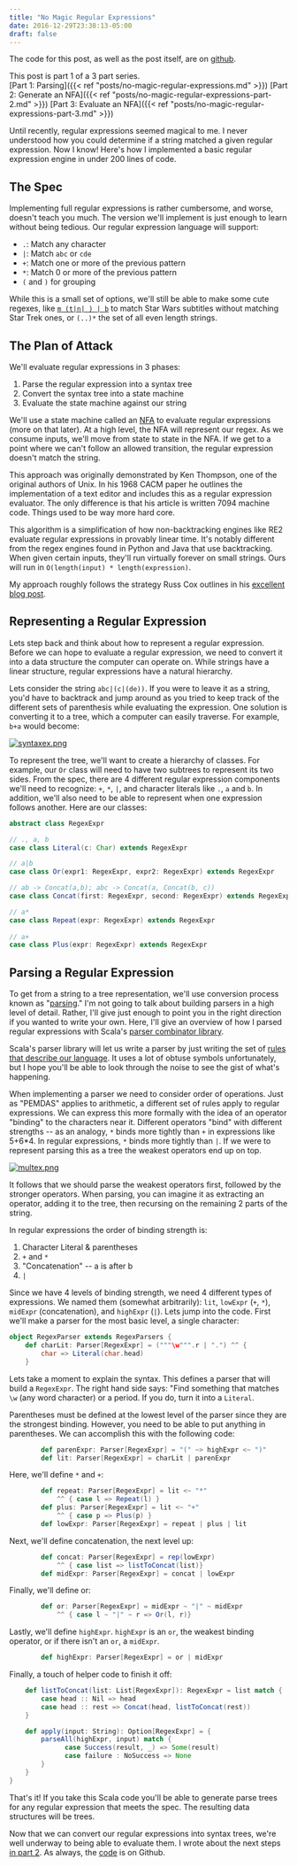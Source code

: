 ```yaml
---
title: "No Magic Regular Expressions"
date: 2016-12-29T23:38:13-05:00
draft: false
---
```

The code for this post, as well as the post itself, are on [github](https://github.com/rcoh/toyregex).

This post is part 1 of a 3 part series.  
[Part 1: Parsing]({{< ref "posts/no-magic-regular-expressions.md" >}})
[Part 2: Generate an NFA]({{< ref "posts/no-magic-regular-expressions-part-2.md" >}})
[Part 3: Evaluate an NFA]({{< ref "posts/no-magic-regular-expressions-part-3.md" >}})

Until recently, regular expressions seemed magical to me. I never understood how you could determine if a string matched a given regular expression. Now I know! Here's how I implemented a basic regular expression engine in under 200 lines of code.
## The Spec ##
Implementing full regular expressions is rather cumbersome, and worse, doesn't teach you much. The version we'll implement is just enough to learn without being tedious. Our regular expression language will support:

* `.`: Match any character
* ``|``: Match ``abc`` or ``cde`` 
* ``+``: Match one or more of the previous pattern
* ``*``: Match 0 or more of the previous pattern
* ``(`` and ``)`` for grouping

While this is a small set of options, we'll still be able to make some cute regexes, like [``m (t|n| ) | b``](http://xkcd.com/1313/) to match Star Wars subtitles without matching Star Trek ones, or ``(..)*`` the set of all even length strings. 

## The Plan of Attack ##

We'll evaluate regular expressions in 3 phases:

1. Parse the regular expression into a syntax tree
2. Convert the syntax tree into a state machine
3. Evaluate the state machine against our string

We'll use a state machine called an [NFA](http://en.wikipedia.org/wiki/Nondeterministic_finite_automaton) to evaluate regular expressions (more on that later). At a high level, the NFA will represent our regex. As we consume inputs, we'll move from state to state in the NFA. If we get to a point where we can't follow an allowed transition, the regular expression doesn't match the string.

This approach was originally demonstrated by Ken Thompson, one of the original authors of Unix. In his 1968 CACM paper he outlines the implementation of a text editor and includes this as a regular expression evaluator. The only difference is that his article is written 7094 machine code. Things used to be way more hard core.

This algorithm is a simplification of how non-backtracking engines like RE2 evaluate regular expressions in provably linear time. It's notably different from the regex engines found in Python and Java that use backtracking. When given certain inputs, they'll run virtually forever on small strings. Ours will run in ``O(length(input) * length(expression)``.

My approach roughly follows the strategy Russ Cox outlines in his [excellent blog post](http://swtch.com/~rsc/regexp/regexp1.html).

## Representing a Regular Expression ##
Lets step back and think about how to represent a regular expression. Before we can hope to evaluate a regular expression, we need to convert it into a data structure the computer can operate on. While strings have a linear structure, regular expressions have a natural hierarchy.

Lets consider the string `abc|(c|(de))`. If you were to leave it as a string, you'd have to backtrack and jump around as you tried to keep track of the different sets of parenthesis while evaluating the expression. One solution is converting it to a tree, which a computer can easily traverse. For example, ``b+a`` would become:

[![syntaxex.png](https://svbtleusercontent.com/utcttrpai2yaw_small.png)](https://svbtleusercontent.com/utcttrpai2yaw.png)  

To represent the tree, we'll want to create a hierarchy of classes. For example, our ``Or`` class will need to have two subtrees to represent its two sides. From the spec, there are 4 different regular expression components we'll need to recognize: ``+``, ``*``, ``|``, and character literals like ``.``, ``a`` and ``b``. In addition, we'll also need to be able to represent when one expression follows another. Here are our classes:

```scala    
abstract class RegexExpr

// ., a, b
case class Literal(c: Char) extends RegexExpr

// a|b
case class Or(expr1: RegexExpr, expr2: RegexExpr) extends RegexExpr

// ab -> Concat(a,b); abc -> Concat(a, Concat(b, c))
case class Concat(first: RegexExpr, second: RegexExpr) extends RegexExpr

// a*
case class Repeat(expr: RegexExpr) extends RegexExpr
    
// a+
case class Plus(expr: RegexExpr) extends RegexExpr 
```

## Parsing a Regular Expression

To get from a string to a tree representation, we'll use conversion process known as "[parsing](http://en.wikipedia.org/wiki/Parsing)." I'm not going to talk about building parsers in a high level of detail. Rather, I'll give just enough to point you in the right direction if you wanted to write your own. Here, I'll give an overview of how I parsed regular expressions with Scala's [parser combinator library](http://www.scala-lang.org/api/2.10.3/index.html#scala.util.parsing.combinator.Parsers).

Scala's parser library will let us write a parser by just writing the set of [rules that describe our language](http://en.wikipedia.org/wiki/Formal_grammar). It uses a lot of obtuse symbols unfortunately, but I hope you'll be able to look through the noise to see the gist of what's happening.

When implementing a parser we need to consider order of operations. Just as "PEMDAS" applies to arithmetic, a different set of rules apply to regular expressions. We can express this more formally with the idea of an operator "binding" to the characters near it. Different operators "bind" with different strengths -- as an analogy, `*` binds more tightly than `+` in expressions like 5+6*4. In regular expressions, `*` binds more tightly than `|`. If we were to represent parsing this as a tree the weakest operators end up on top. 
 
[![multex.png](https://svbtleusercontent.com/sstquqt5mol21w_small.png)](https://svbtleusercontent.com/sstquqt5mol21w.png)

It follows that we should parse the weakest operators first, followed by the stronger operators. When parsing, you can imagine it as extracting an operator, adding it to the tree, then recursing on the remaining 2 parts of the string. 

In regular expressions the order of binding strength is:

1. Character Literal & parentheses
2. `+` and `*` 
3. "Concatenation" -- a is after b
4. `|`

Since we have 4 levels of binding strength, we need 4 different types of expressions. We named them (somewhat arbitrarily): `lit`, `lowExpr` (`+`, `*`), `midExpr` (concatenation), and `highExpr` (`|`). Lets jump into the code. First we'll make a parser for the most basic level, a single character:

```scala
object RegexParser extends RegexParsers {
	def charLit: Parser[RegexExpr] = ("""\w""".r | ".") ^^ { 
	    char => Literal(char.head) 
	}
```

Lets take a moment to explain the syntax. This defines a parser that will build a ``RegexExpr``. The right hand side says: "Find something that matches ``\w`` (any word character) or a period. If you do, turn it into a ``Literal``.

Parentheses must be defined at the lowest level of the parser since they are the strongest binding. However, you need to be able to put anything in parentheses. We can accomplish this with the following code:

```scala
        def parenExpr: Parser[RegexExpr] = "(" ~> highExpr <~ ")"
        def lit: Parser[RegexExpr] = charLit | parenExpr
```

Here, we'll define ``*`` and ``+``:

```scala
        def repeat: Parser[RegexExpr] = lit <~ "*" 
            ^^ { case l => Repeat(l) } 
        def plus: Parser[RegexExpr] = lit <~ "+" 
            ^^ { case p => Plus(p) }
        def lowExpr: Parser[RegexExpr] = repeat | plus | lit
```

Next, we'll define concatenation, the next level up:

```scala
        def concat: Parser[RegexExpr] = rep(lowExpr) 
            ^^ { case list => listToConcat(list)}
        def midExpr: Parser[RegexExpr] = concat | lowExpr
```

Finally, we'll define or:

```scala
        def or: Parser[RegexExpr] = midExpr ~ "|" ~ midExpr 
            ^^ { case l ~ "|" ~ r => Or(l, r)}
```

Lastly, we'll define ``highExpr``. ``highExpr`` is an ``or``, the weakest binding operator, or if there isn't an ``or``, a ``midExpr``.

```scala
        def highExpr: Parser[RegexExpr] = or | midExpr
```

Finally, a touch of helper code to finish it off:

```scala
    def listToConcat(list: List[RegexExpr]): RegexExpr = list match {
        case head :: Nil => head
        case head :: rest => Concat(head, listToConcat(rest))
    }

    def apply(input: String): Option[RegexExpr] = {
        parseAll(highExpr, input) match {
              case Success(result, _) => Some(result)
              case failure : NoSuccess => None
        }
    }
}
```

That's it! If you take this Scala code you'll be able to generate parse trees for any regular expression that meets the spec. The resulting data structures will be trees. 

Now that we can convert our regular expressions into syntax trees, we're well underway to being able to evaluate them. I wrote about the next steps [in part 2](http://rcoh.svbtle.com/regular-expressions-part-2). As always, the [code](https://www.github.com/rcoh/toyregex) is on Github.

